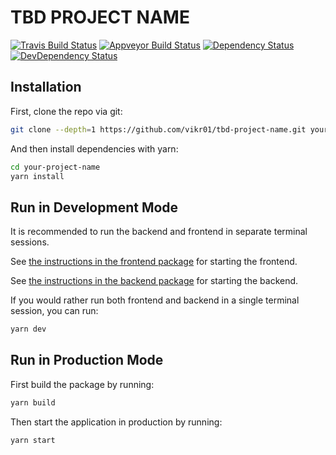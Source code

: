 # TBD PROJECT NAME

[![Travis Build Status](https://travis-ci.org/vikr01/tbd-project-name.svg?branch=master)](https://travis-ci.org/vikr01/tbd-project-name)
[![Appveyor Build Status](https://ci.appveyor.com/api/projects/status/github/vikr01/tbd-project-name?svg=true)](https://ci.appveyor.com/project/vikr01/tbd-project-name/branch/master)
[![Dependency Status](https://david-dm.org/vikr01/tbd-project-name/status.svg)](https://david-dm.org/vikr01/tbd-project-name)
[![DevDependency Status](https://david-dm.org/vikr01/tbd-project-name/dev-status.svg)](https://david-dm.org/vikr01/tbd-project-name?type=dev)

## Installation

First, clone the repo via git:

```bash
git clone --depth=1 https://github.com/vikr01/tbd-project-name.git your-project-name
```

And then install dependencies with yarn:

```bash
cd your-project-name
yarn install
```

## Run in Development Mode

It is recommended to run the backend and frontend in separate terminal sessions.

See [the instructions in the frontend package](./packages/frontend#tbd-project-frontend) for starting the frontend.

See [the instructions in the backend package](./packages/backend#tbd-project-backend) for starting the backend.

If you would rather run both frontend and backend in a single terminal session, you can run:

```bash
yarn dev
```

## Run in Production Mode

First build the package by running:

```bash
yarn build
```

Then start the application in production by running:

```bash
yarn start
```
